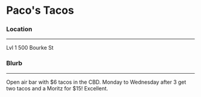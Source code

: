 # Paco's Tacos

### Location
- - -

Lvl 1 500 Bourke St

### Blurb
- - -

Open air bar with $6 tacos in the CBD. Monday to Wednesday after 3 get two tacos and a Moritz for $15! Excellent.
